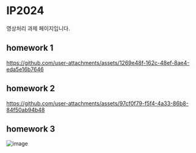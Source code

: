 # IP2024

영상처리 과제 페이지입니다.

## homework 1

https://github.com/user-attachments/assets/1269e48f-162c-48ef-8ae4-eda5e16b7646

##  homework 2




https://github.com/user-attachments/assets/97cf0f79-f5f4-4a33-86b8-84f50ab94b48








## homework 3
![image](https://github.com/user-attachments/assets/fb094b30-dde5-4b7d-b728-56e1a59619a9)
